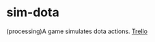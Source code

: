 # sim-dota
(processing)A game simulates dota actions. 
[Trello](https://trello.com/b/rGx6l8Bv/dota-sim)
